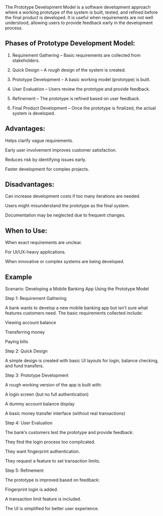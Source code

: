 The Prototype Development Model is a software development approach where a working prototype of the system is built, tested, and refined before the final product is developed. It is useful when requirements are not well understood, allowing users to provide feedback early in the development process.

## Phases of Prototype Development Model:

1. Requirement Gathering – Basic requirements are collected from stakeholders.


2. Quick Design – A rough design of the system is created.


3. Prototype Development – A basic working model (prototype) is built.


4. User Evaluation – Users review the prototype and provide feedback.


5. Refinement – The prototype is refined based on user feedback.


6. Final Product Development – Once the prototype is finalized, the actual system is developed.



## Advantages:

Helps clarify vague requirements.

Early user involvement improves customer satisfaction.

Reduces risk by identifying issues early.

Faster development for complex projects.


## Disadvantages:

Can increase development costs if too many iterations are needed.

Users might misunderstand the prototype as the final system.

Documentation may be neglected due to frequent changes.


## When to Use:

When exact requirements are unclear.

For UI/UX-heavy applications.

When innovative or complex systems are being developed.

## Example

 Scenario: Developing a Mobile Banking App Using the Prototype Model

Step 1: Requirement Gathering

A bank wants to develop a new mobile banking app but isn't sure what features customers need. The basic requirements collected include:

Viewing account balance

Transferring money

Paying bills


Step 2: Quick Design

A simple design is created with basic UI layouts for login, balance checking, and fund transfers.

Step 3: Prototype Development

A rough working version of the app is built with:

A login screen (but no full authentication)

A dummy account balance display

A basic money transfer interface (without real transactions)


Step 4: User Evaluation

The bank’s customers test the prototype and provide feedback:

They find the login process too complicated.

They want fingerprint authentication.

They request a feature to set transaction limits.


Step 5: Refinement

The prototype is improved based on feedback:

Fingerprint login is added.

A transaction limit feature is included.

The UI is simplified for better user experience.


